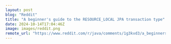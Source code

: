 ```yaml
---
layout: post
blog: "Reddit"
title: "A beginner's guide to the RESOURCE_LOCAL JPA transaction type"
date: 2024-10-14T17:04:46Z
image: images/reddit.png
remote_url: "https://www.reddit.com/r/java/comments/1g3kvd3/a_beginners_guide_to_the_resource_local_jpa/"
---
```

